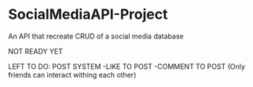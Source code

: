 # SocialMediaAPI-Project
An API that recreate CRUD of a social media database

NOT READY YET

LEFT TO DO:
POST SYSTEM
  -LIKE TO POST
  -COMMENT TO POST
  (Only friends can interact withing each other)
